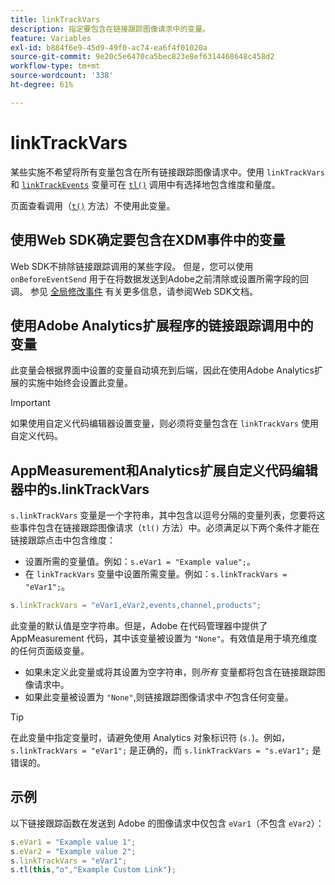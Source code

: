 ```yaml
---
title: linkTrackVars
description: 指定要包含在链接跟踪图像请求中的变量。
feature: Variables
exl-id: b884f6e9-45d9-49f0-ac74-ea6f4f01020a
source-git-commit: 9e20c5e6470ca5bec823e8ef6314468648c458d2
workflow-type: tm+mt
source-wordcount: '338'
ht-degree: 61%

---
```


# linkTrackVars

某些实施不希望将所有变量包含在所有链接跟踪图像请求中。使用 `linkTrackVars` 和 [`linkTrackEvents`](linktrackevents.md) 变量可在 [`tl()`](../functions/tl-method.md) 调用中有选择地包含维度和量度。

页面查看调用（[`t()`](../functions/t-method.md) 方法）不使用此变量。

## 使用Web SDK确定要包含在XDM事件中的变量

Web SDK不排除链接跟踪调用的某些字段。 但是，您可以使用 `onBeforeEventSend` 用于在将数据发送到Adobe之前清除或设置所需字段的回调。 参见 [全局修改事件](https://experienceleague.adobe.com/docs/experience-platform/edge/fundamentals/tracking-events.html#modifying-events-globally) 有关更多信息，请参阅Web SDK文档。

## 使用Adobe Analytics扩展程序的链接跟踪调用中的变量

此变量会根据界面中设置的变量自动填充到后端，因此在使用Adobe Analytics扩展的实施中始终会设置此变量。

>[!IMPORTANT]
>
>如果使用自定义代码编辑器设置变量，则必须将变量包含在 `linkTrackVars` 使用自定义代码。

## AppMeasurement和Analytics扩展自定义代码编辑器中的s.linkTrackVars

`s.linkTrackVars` 变量是一个字符串，其中包含以逗号分隔的变量列表，您要将这些事件包含在链接跟踪图像请求（`tl()` 方法）中。必须满足以下两个条件才能在链接跟踪点击中包含维度：

* 设置所需的变量值。例如：`s.eVar1 = "Example value";`。
* 在 `linkTrackVars` 变量中设置所需变量。例如：`s.linkTrackVars = "eVar1";`。

```js
s.linkTrackVars = "eVar1,eVar2,events,channel,products";
```

此变量的默认值是空字符串。但是，Adobe 在代码管理器中提供了 AppMeasurement 代码，其中该变量被设置为 `"None"`。有效值是用于填充维度的任何页面级变量。

* 如果未定义此变量或将其设置为空字符串，则&#x200B;*所有* 变量都将包含在链接跟踪图像请求中。
* 如果此变量被设置为 `"None"`,则链接跟踪图像请求中&#x200B;*不*&#x200B;包含任何变量。

>[!TIP]
>
>在此变量中指定变量时，请避免使用 Analytics 对象标识符 (`s.`)。例如，`s.linkTrackVars = "eVar1";` 是正确的，而 `s.linkTrackVars = "s.eVar1";` 是错误的。

## 示例

以下链接跟踪函数在发送到 Adobe 的图像请求中仅包含 `eVar1`（不包含 `eVar2`）：

```js
s.eVar1 = "Example value 1";
s.eVar2 = "Example value 2";
s.linkTrackVars = "eVar1";
s.tl(this,"o","Example Custom Link");
```
